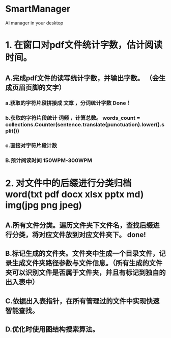 # SmartManager
AI manager in your desktop

# 1. 在窗口对pdf文件统计字数，估计阅读时间。 
##       A.完成pdf文件的读写统计字数，并输出字数。 （会生成页眉页脚的文字） 
###           a.获取的字符片段拼接成  文章  ，分词统计字数                                                                                           Done！ 
###           b.获取的字符片段统计 词频 ，计算总数。         words_count = collections.Counter(sentence.translate(punctuation).lower().split()) 
###           c.直接对字符片段计数 
###       B.预计阅读时间   150WPM-300WPM 

# 2. 对文件中的后缀进行分类归档  word(txt pdf docx xlsx pptx md)       img(jpg png jpeg) 
##       A.所有文件分类。遍历文件夹下文件名，查找后缀进行分类，将对应文件放到对应文件夹下。                           done!
##       B.标记生成的文件夹。文件夹中生成一个目录文件，记录生成文件夹路径参数与文件信息。（所有生成的文件夹可以识别文件是否属于文件夹，并且有标记到独自的出入表中）
##       C.依据出入表指针，在所有管理过的文件中实现快速智能查找。
##       D.优化时使用图结构搜索算法。
